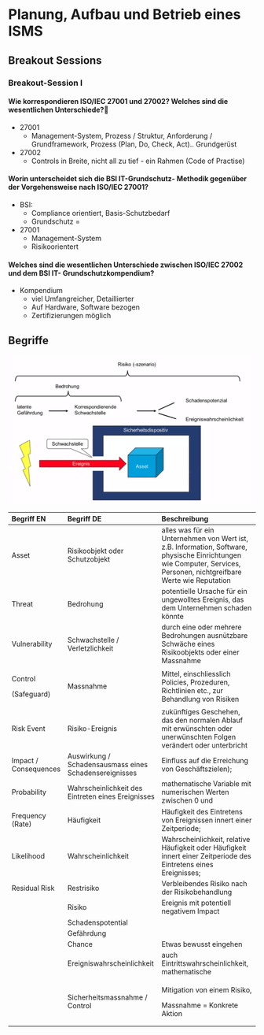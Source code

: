 # Planung, Aufbau und Betrieb eines ISMS

## Breakout Sessions

### Breakout-Session I

#### Wie korrespondieren ISO/IEC 27001 und 27002? Welches sind die wesentlichen Unterschiede?

* 27001
  * Management-System, Prozess / Struktur, Anforderung / Grundframework, Prozess \(Plan, Do, Check, Act\).. Grundgerüst 
* 27002
  * Controls in Breite, nicht all zu tief - ein Rahmen \(Code of Practise\)



#### Worin unterscheidet sich die BSI IT-Grundschutz- Methodik gegenüber der Vorgehensweise nach ISO/IEC 27001?

* BSI: 
  * Compliance orientiert, Basis-Schutzbedarf
  * Grundschutz =  
* 27001
  * Management-System
  * Risikoorientert

#### Welches sind die wesentlichen Unterschiede zwischen ISO/IEC 27002 und dem BSI IT- Grundschutzkompendium?

* Kompendium
  * viel Umfangreicher, Detaillierter
  * Auf Hardware, Software bezogen
  * Zertifizierungen möglich



## Begriffe

![](../.gitbook/assets/image.png)

<table>
  <thead>
    <tr>
      <th style="text-align:left">Begriff EN</th>
      <th style="text-align:left">Begriff DE</th>
      <th style="text-align:left">Beschreibung</th>
    </tr>
  </thead>
  <tbody>
    <tr>
      <td style="text-align:left">Asset</td>
      <td style="text-align:left">Risikoobjekt oder Schutzobjekt</td>
      <td style="text-align:left">alles was fu&#x308;r ein Unternehmen von Wert ist, z.B. Information, Software,
        physische Einrichtungen wie Computer, Services, Personen, nichtgreifbare
        Werte wie Reputation</td>
    </tr>
    <tr>
      <td style="text-align:left">Threat</td>
      <td style="text-align:left">Bedrohung</td>
      <td style="text-align:left">potentielle Ursache fu&#x308;r ein ungewolltes Ereignis, das dem Unternehmen
        schaden ko&#x308;nnte</td>
    </tr>
    <tr>
      <td style="text-align:left">Vulnerability</td>
      <td style="text-align:left">Schwachstelle / Verletzlichkeit</td>
      <td style="text-align:left">durch eine oder mehrere Bedrohungen ausnu&#x308;tzbare Schwa&#x308;che
        eines Risikoobjekts oder einer Massnahme</td>
    </tr>
    <tr>
      <td style="text-align:left">
        <p>Control</p>
        <p>(Safeguard)</p>
      </td>
      <td style="text-align:left">Massnahme</td>
      <td style="text-align:left">Mittel, einschliesslich Policies, Prozeduren, Richtlinien etc., zur Behandlung
        von Risiken</td>
    </tr>
    <tr>
      <td style="text-align:left">Risk Event</td>
      <td style="text-align:left">Risiko-Ereignis</td>
      <td style="text-align:left">zuku&#x308;nftiges Geschehen, das den normalen Ablauf mit erwu&#x308;nschten
        oder unerwu&#x308;nschten Folgen vera&#x308;ndert oder unterbricht</td>
    </tr>
    <tr>
      <td style="text-align:left">Impact / Consequences</td>
      <td style="text-align:left">Auswirkung / Schadensausmass eines Schadensereignisses</td>
      <td style="text-align:left">Einfluss auf die Erreichung von Gescha&#x308;ftszielen);</td>
    </tr>
    <tr>
      <td style="text-align:left">Probability</td>
      <td style="text-align:left">Wahrscheinlichkeit des Eintreten eines Ereignisses</td>
      <td style="text-align:left">mathematische Variable mit numerischen Werten zwischen 0 und</td>
    </tr>
    <tr>
      <td style="text-align:left">Frequency (Rate)</td>
      <td style="text-align:left">Ha&#x308;ufigkeit</td>
      <td style="text-align:left">Ha&#x308;ufigkeit des Eintretens von Ereignissen innert einer Zeitperiode;</td>
    </tr>
    <tr>
      <td style="text-align:left">Likelihood</td>
      <td style="text-align:left">Wahrscheinlichkeit</td>
      <td style="text-align:left">Wahrscheinlichkeit, relative Ha&#x308;ufigkeit oder Ha&#x308;ufigkeit
        innert einer Zeitperiode des Eintretens eines Ereignisses;</td>
    </tr>
    <tr>
      <td style="text-align:left">Residual Risk</td>
      <td style="text-align:left">Restrisiko</td>
      <td style="text-align:left">Verbleibendes Risiko nach der Risikobehandlung</td>
    </tr>
    <tr>
      <td style="text-align:left"></td>
      <td style="text-align:left">Risiko</td>
      <td style="text-align:left">Ereignis mit potentiell negativem Impact</td>
    </tr>
    <tr>
      <td style="text-align:left"></td>
      <td style="text-align:left">Schadenspotential</td>
      <td style="text-align:left"></td>
    </tr>
    <tr>
      <td style="text-align:left"></td>
      <td style="text-align:left">Gef&#xE4;hrdung</td>
      <td style="text-align:left"></td>
    </tr>
    <tr>
      <td style="text-align:left"></td>
      <td style="text-align:left">Chance</td>
      <td style="text-align:left">Etwas bewusst eingehen</td>
    </tr>
    <tr>
      <td style="text-align:left"></td>
      <td style="text-align:left">Ereigniswahrscheinlichkeit</td>
      <td style="text-align:left">auch Eintrittswahrscheinlichkeit, mathematische</td>
    </tr>
    <tr>
      <td style="text-align:left"></td>
      <td style="text-align:left">Sicherheitsmassnahme / Control</td>
      <td style="text-align:left">
        <p>Mitigation von einem Risiko,</p>
        <p>Massnahme = Konkrete Aktion</p>
      </td>
    </tr>
  </tbody>
</table>